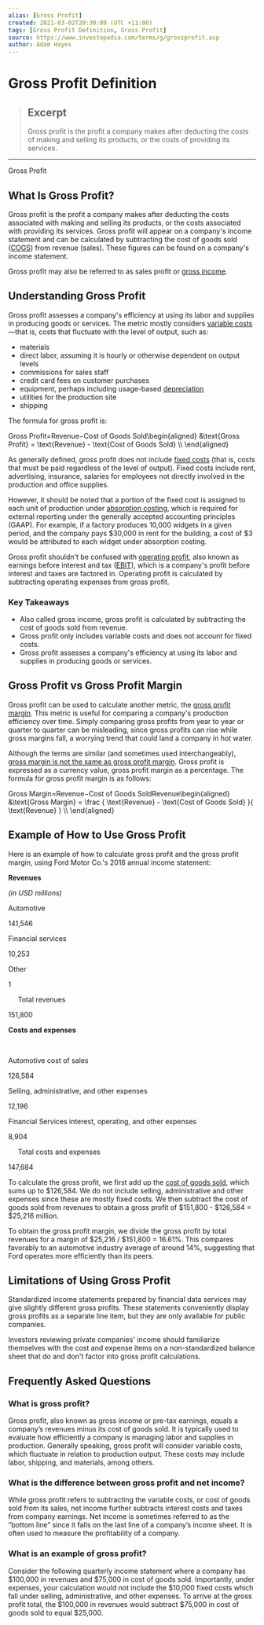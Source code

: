 ```yaml
---
alias: [Gross Profit]
created: 2021-03-02T20:30:09 (UTC +11:00)
tags: [Gross Profit Definition, Gross Profit]
source: https://www.investopedia.com/terms/g/grossprofit.asp
author: Adam Hayes
---
```


# Gross Profit Definition

> ## Excerpt
> Gross profit is the profit a company makes after deducting the costs of making and selling its products, or the costs of providing its services.

---

Gross Profit
## What Is Gross Profit?

Gross profit is the profit a company makes after deducting the costs associated with making and selling its products, or the costs associated with providing its services. Gross profit will appear on a company's income statement and can be calculated by subtracting the cost of goods sold ([COGS](https://www.investopedia.com/terms/c/cogs.asp)) from revenue (sales). These figures can be found on a company's income statement.

Gross profit may also be referred to as sales profit or [gross income](https://www.investopedia.com/terms/g/grossincome.asp).

## Understanding Gross Profit

Gross profit assesses a company's efficiency at using its labor and supplies in producing goods or services. The metric mostly considers [variable costs](https://www.investopedia.com/terms/v/variablecost.asp)—that is, costs that fluctuate with the level of output, such as:

-   materials
-   direct labor, assuming it is hourly or otherwise dependent on output levels
-   commissions for sales staff
-   credit card fees on customer purchases
-   equipment, perhaps including usage-based [depreciation](https://www.investopedia.com/terms/d/depreciation.asp)
-   utilities for the production site
-   shipping

The formula for gross profit is:

Gross Profit\=Revenue−Cost of Goods Sold\\begin{aligned} &\\text{Gross Profit} = \\text{Revenue} - \\text{Cost of Goods Sold} \\\\ \\end{aligned}

As generally defined, gross profit does not include [fixed costs](https://www.investopedia.com/terms/f/fixedcost.asp) (that is, costs that must be paid regardless of the level of output). Fixed costs include rent, advertising, insurance, salaries for employees not directly involved in the production and office supplies.

However, it should be noted that a portion of the fixed cost is assigned to each unit of production under [absorption costing](https://www.investopedia.com/terms/a/absorptioncosting.asp), which is required for external reporting under the generally accepted accounting principles (GAAP). For example, if a factory produces 10,000 widgets in a given period, and the company pays $30,000 in rent for the building, a cost of $3 would be attributed to each widget under absorption costing.

Gross profit shouldn't be confused with [operating profit](https://www.investopedia.com/terms/o/operating_profit.asp), also known as earnings before interest and tax ([EBIT](https://www.investopedia.com/terms/e/ebit.asp)), which is a company's profit before interest and taxes are factored in. Operating profit is calculated by subtracting operating expenses from gross profit.

### Key Takeaways

-   Also called gross income, gross profit is calculated by subtracting the cost of goods sold from revenue.
-   Gross profit only includes variable costs and does not account for fixed costs.
-   Gross profit assesses a company's efficiency at using its labor and supplies in producing goods or services.

## Gross Profit vs Gross Profit Margin

Gross profit can be used to calculate another metric, the [gross profit margin](https://www.investopedia.com/terms/g/gross_profit_margin.asp). This metric is useful for comparing a company's production efficiency over time. Simply comparing gross profits from year to year or quarter to quarter can be misleading, since gross profits can rise while gross margins fall, a worrying trend that could land a company in hot water.

Although the terms are similar (and sometimes used interchangeably), [gross margin is not the same as gross profit margin](https://www.investopedia.com/ask/answers/101314/what-are-differences-between-gross-profit-and-gross-margin.asp). Gross profit is expressed as a currency value, gross profit margin as a percentage. The formula for gross profit margin is as follows:

Gross Margin\=Revenue−Cost of Goods SoldRevenue\\begin{aligned} &\\text{Gross Margin} = \\frac { \\text{Revenue} - \\text{Cost of Goods Sold} }{ \\text{Revenue} } \\\\ \\end{aligned}

## Example of How to Use Gross Profit

Here is an example of how to calculate gross profit and the gross profit margin, using Ford Motor Co.'s 2018 annual income statement:

**Revenues**

_(in USD millions)_

Automotive

141,546

Financial services

10,253

Other

1

     Total revenues

151,800

**Costs and expenses**

 

Automotive cost of sales

126,584

Selling, administrative, and other expenses

12,196

Financial Services interest, operating, and other expenses

8,904

     Total costs and expenses

147,684

To calculate the gross profit, we first add up the [cost of goods sold](https://www.investopedia.com/terms/c/cogs.asp), which sums up to $126,584. We do not include selling, administrative and other expenses since these are mostly fixed costs. We then subtract the cost of goods sold from revenues to obtain a gross profit of $151,800 - $126,584 = $25,216 million.

To obtain the gross profit margin, we divide the gross profit by total revenues for a margin of $25,216 / $151,800 = 16.61%. This compares favorably to an automotive industry average of around 14%, suggesting that Ford operates more efficiently than its peers.

## Limitations of Using Gross Profit

Standardized income statements prepared by financial data services may give slightly different gross profits. These statements conveniently display gross profits as a separate line item, but they are only available for public companies.

Investors reviewing private companies' income should familiarize themselves with the cost and expense items on a non-standardized balance sheet that do and don't factor into gross profit calculations.

## Frequently Asked Questions

### What is gross profit?

Gross profit, also known as gross income or pre-tax earnings, equals a company’s revenues minus its cost of goods sold. It is typically used to evaluate how efficiently a company is managing labor and supplies in production. Generally speaking, gross profit will consider variable costs, which fluctuate in relation to production output. These costs may include labor, shipping, and materials, among others.

### What is the difference between gross profit and net income?

While gross profit refers to subtracting the variable costs, or cost of goods sold from its sales, net income further subtracts interest costs and taxes from company earnings. Net income is sometimes referred to as the “bottom line” since it falls on the last line of a company’s income sheet. It is often used to measure the profitability of a company.

### What is an example of gross profit?

Consider the following quarterly income statement where a company has $100,000 in revenues and $75,000 in cost of goods sold. Importantly, under expenses, your calculation would not include the $10,000 fixed costs which fall under selling, administrative, and other expenses. To arrive at the gross profit total, the $100,000 in revenues would subtract $75,000 in cost of goods sold to equal $25,000.

